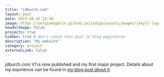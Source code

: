 ```yaml
---
title: "jdburch.com"
layout: post
date: 2023-10-26 22:10
image: https://sergiokopplin.github.io/indigo/assets/images/jekyll-logo-light-solid.png
headerImage: false
projects: true
hidden: true # don't count this post in blog pagination
description: "My website"
category: project
externalLink: false
---
```


jdburch.com V1 is now published and my first major project. Details about my expirience can be found in [my blog post about it](https://jdburch.com/my-website-is-published/).
